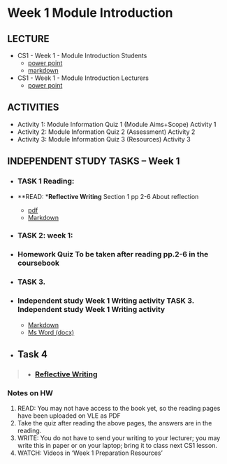 # Week 1 Module Introduction
## LECTURE
- CS1 - Week 1 - Module Introduction Students 
    - [ power point ](materials/CS1-Week1-ModuleIntroduction-Students.pptx) 
    - [markdown](materials/CS1-Week1-ModuleIntroduction-Students.md)
- CS1 - Week 1 - Module Introduction Lecturers
  -  [power point ](materials/CS1-Week1-ModuleIntroduction-Lecturers.pptx)

## ACTIVITIES
- Activity 1: Module Information Quiz 1 (Module Aims+Scope) Activity 1
- Activity 2: Module Information Quiz 2 (Assessment) Activity 2
- Activity 3: Module Information Quiz 3 (Resources) Activity 3

## INDEPENDENT STUDY TASKS – Week 1
 - ### TASK 1 Reading:
- **READ: ***Reflective Writing** Section 1 pp 2-6 About reflection 
  - [pdf](materials/pp.2-6ofReflectiveWritingPDF.pdf) 
  - [Markdown](materials/pp.2-6ofReflectiveWriting.md) 


- ### TASK 2: week 1: 
- ### Homework Quiz To be taken after reading pp.2-6 in the coursebook 



- ### TASK 3. 
- ### Independent study Week 1 Writing activity TASK 3. Independent study Week 1 Writing activity
  - [Markdown](/csweek2GibbsModel%26Introduction/Independentstudy-Week2writingactivity.md)
  - [Ms Word (docx)](/csweek2GibbsModel%26Introduction/Independentstudy-Week2writingactivity.docx)


- ## Task 4

>- ###  [Reflective Writing](https://youtu.be/QoI67VeE3ds)


### Notes on HW

1. READ: You may not have access to the book yet, so the reading pages have been uploaded on VLE as PDF
2. Take the quiz after reading the above pages, the answers are in the reading.
3. WRITE: You do not have to send your writing to your lecturer; you may write this in paper or on your laptop; bring it to class next CS1 lesson.
4. WATCH: Videos in ‘Week 1 Preparation Resources’
